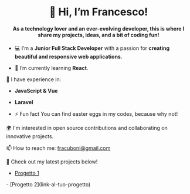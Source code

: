 <h1 align='center'>👋 Hi, I’m Francesco!</h1>

<h4 align='center'>As a technology lover and an ever-evolving developer, this is where I share my projects, ideas, and a bit of coding fun!</h4>

<div>

- 💻 I’m a **Junior Full Stack Developer** with a passion for **creating beautiful and responsive web applications**.

- 🌱 I’m currently learning **React**.

🔧 I have experience in:
- **JavaScript & Vue**
- **Laravel**

- ⚡ Fun fact You can find easter eggs in my codes, because why not!

🌍 I'm interested in open source contributions and collaborating on innovative projects.

📫 How to reach me: fracuboni@gmail.com

🚀 Check out my latest projects below!
- [Progetto 1](link-al-tuo-progetto)
  
</div>
- [Progetto 2](link-al-tuo-progetto)
